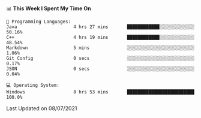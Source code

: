 
<!--START_SECTION:waka-->
📊 **This Week I Spent My Time On** 

```text
💬 Programming Languages: 
Java                     4 hrs 27 mins       ████████████░░░░░░░░░░░░░   50.16% 
C++                      4 hrs 19 mins       ████████████░░░░░░░░░░░░░   48.54% 
Markdown                 5 mins              ░░░░░░░░░░░░░░░░░░░░░░░░░   1.06% 
Git Config               0 secs              ░░░░░░░░░░░░░░░░░░░░░░░░░   0.17% 
JSON                     0 secs              ░░░░░░░░░░░░░░░░░░░░░░░░░   0.04%

💻 Operating System: 
Windows                  8 hrs 53 mins       █████████████████████████   100.0%

```


 Last Updated on 08/07/2021
<!--END_SECTION:waka-->
